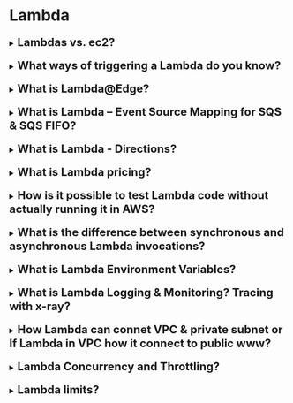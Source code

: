 <h1> Lambda </h1>

[//]:# (Lambdas vs. ec2)

<details>
    <summary>
        <b><big><big>
            Lambdas vs. ec2?
        </big></big></b>
    </summary>

Виртуальные функции — никаких серверов для управления!
- Ограничено по времени - короткие исполнения 
- Запускать по требованию (лямбда запускается только тогда, когда необходима)
- Масштабирование автоматизировано! 
(В случае необходимости можно настроить автоматическую масштабируемость)
- Интеграция со всем набором сервисов AWS.
- Интегрирован со многими языками программирования
- Простой мониторинг с помощью AWS CloudWatch.
- Легко получить больше ресурсов для каждой функции (до 10 ГБ ОЗУ!)
- Увеличение оперативной памяти также улучшит работу процессора и сети!

</details>
<br>

[//]:# (What ways of triggering a Lambda do you know?)

<details>
    <summary>
        <b><big><big>
            What ways of triggering a Lambda do you know?
        </big></big></b>
    </summary>

Функции Lambda можно активировать разными способами:
- HTTP-запросом
  (При этом HTTP запрос может содержать несколько заголовков значения.
  Для этого настраивается APL (application load balancer) которые будет конвертировать
  ...?name=one&name=two --> {"name":["one,"two"]})
- загрузкой нового документа в S3 (действие, загрузка определенного вайла по маске и т.д.)
- запланированным заданием (с помощью EventBridge (например раз в минуту))
- потоком данных AWS Kinesis
- Event Source Mapping for SQS & SQS FIFO
- уведомлением от AWS SNS

</details>  
<br>

[//]:# (What is Lambda@Edge?)

<details>
    <summary>
        <b><big><big>
            What is Lambda@Edge?
        </big></big></b>
    </summary>

Lambda@Edge - глобальная функция которая интегрируется вместе с CDN CloudFront и помогает
обрабатывать и изменять запросы и ответы на лету.

**Преимущества:**
- Вы можете использовать Lambda для изменения запросов и ответов CloudFront
- Вы также можете генерировать ответы зрителям, даже не отправляя запрос источнику
- Работает как глобальная AWS Lambda не зависящая от региона
- Создание более отзывчивого приложение
- Настройка содержимого request и response

**Как это работает:**
Клиент <---> CloudFront <---> Приложение
CloudFront выступает как прокси и позволяет перехватить и изменить любой req и resp

**Варианты использования**
- Безопасность и конфиденциальность веб-сайта
- Динамическое веб-приложение 
- Поисковая оптимизация (SEO) 
- Интеллектуальная маршрутизация между источниками и центрами обработки данных 
- Предотвращение ботов в конечной точке 
- Преобразование изображений в реальном времени 
- A/B-тестирование
- Аутентификация и авторизация пользователей
- Приоритизация пользователей 
- Отслеживание пользователей и аналитика

</details>
<br>

[//]:# (What is Lambda – Event Source Mapping for SQS & SQS FIFO? Lambda event trigger)

<details>
    <summary>
        <b><big><big>
            What is Lambda – Event Source Mapping for SQS & SQS FIFO?
        </big></big></b>
    </summary>

Лямбда позволяет автоматически обработать некоторое кол-во сообщение из очередей SQS
и SQS FIFO.

При этом Лямбда будет автоматически масштабироваться при чтении сообщение партиями (1-10) для
более быстрой обработки. 
При возникновении ошибки сообщения отправляются в очередь как отдельные элементы.
(Так же есть настройка очереди недоставленных сообщений, в случае сбоев (DLQ))
Lambda удаляет сообщение из очереди после успешной обработки. 

Может масштабироваться:
- масштабируется по количеству активных групп сообщений.
- может создать до 60 экземпляров в минуту
- одновременно обрабатывать до 1000 пакетов сообщений в минуту

</details>  
<br>

[//]:# (What is Lambda - Directions?)

<details>
    <summary>
        <b><big><big>
            What is Lambda - Directions?
        </big></big></b>
    </summary>

Лямбда предлагает возможность настроить направление (конечные точки) для работы функции
(до отсылки результата реста на клиент)

Работает для асинхронных вызовов предлагая выбрать сценарии для успешных или фейл активностей.

Конечной точной можно выбрать:
- SQS
- SNS
- другая Lambda
- Bus Amazon EventBridge

</details>  
<br>

[//]:# (What is Lambda pricing?)

<details>
    <summary>
        <b><big><big>
            What is Lambda pricing?
        </big></big></b>
    </summary>

Оплата за запросы:
- Первые миллион запросов бесплатны
- 0,20 доллара США за 1 миллион запросов в дальнейшем

Оплата за продолжительность: (с шагом 1 мс)
- 400 000 ГБ-секунд вычислительного времени в месяц БЕСПЛАТНО (если используется 1гб ОЗУ)
- 3 200 000 секунд, если для функции используется 128 МБ ОЗУ 
- После этого 1 доллар США за 600 000 ГБ-секунд.

AWS Lambda очень дешевый и из-за этого очень популярный

</details>
<br>

[//]:# (How is it possible to test Lambda code without actually running it in AWS?)

<details>
    <summary>
        <b><big><big>
            How is it possible to test Lambda code without actually running it in AWS?
        </big></big></b>
    </summary>

С помощью интерфейса командной строки (CLI) AWS SAM
вы можете локально тестировать и «пошагово» отлаживать
свои бессерверные приложения перед их загрузкой в облако AWS

</details>
<br>

[//]:# (What is the difference between synchronous and asynchronous Lambda invocations?)

<details>
    <summary>
        <b><big><big>
            What is the difference between synchronous and asynchronous Lambda invocations?
        </big></big></b>
    </summary>

**При синхронном** вызове вы ждете, пока функция обработает событие
и вернет ответ.

- Клиент отправляет запрос / SDK / CLI --(request)--> Lambda
- Клиент отправляет запрос / SDK / CLI <-(response)-- Lambda
(В том числе если возникла ошибка. Ее обработкой должен заниматься клиент)

**При асинхронном** вызове Lambda ставит событие в очередь для обработки.
В случае возникновения ошибки Lambda пытается повторить событие

(1 минута ожидания 1 раз 2 остальные (всего 3 раза))
Есть четкая настройка действий на успешное и неуспешное выполнение

Асинхронные вызовы позволяют ускорить обработку запроса если вам не нужно ждать результат
(пример вам нужно перебрать 1000 файлов)

**Как это работает**:
При асинхронном вызове любой запрос пользователя будет возвращать ожидаемый результат (например 200)
ДАЖЕ ЕСЛИ на самом деле запрос вызвал ошибку. При возникновении ошибки несколько раз подряд система
обработает запрос и (например отправит сообщение SQS что что-то пошло не так)

</details>
<br>

[//]:# (What is Lambda Environment Variables?)

<details>
    <summary>
        <b><big><big>
            What is Lambda Environment Variables?
        </big></big></b>
    </summary>

Лямбда предлагает возможность настроить параметры окружения на подобии postman реализации

Есть возможность создать переменные типа ключ значения (только тип string)
И работать с ключами, а лямбда будет самостоятельно подставлять указанные значения.

**Чем это полезно:**
- Настройте поведение функции без обновления кода
- Переменные среды доступны для вашего кода
- Lambda Service также добавляет собственные системные переменные среды.
- Полезно хранить секретные параметры (они зашифрованные KMS)
  (Секреты могут быть зашифрованы сервисным ключом Lambda или вашим собственным ключом CMK.)

</details>  
<br>

[//]:# (What is Lambda Logging & Monitoring? Tracing with x-ray?)

<details>
    <summary>
        <b><big><big>
            What is Lambda Logging & Monitoring? Tracing with x-ray?
        </big></big></b>
    </summary>

Лямбда позволяет отслеживать все свои действия с помощью мониторов/логирования/AWS X-Ray
- Вызовы, продолжительность, одновременные выполнения
- Количество ошибок, показатели успеха, дроссели
- Сбои асинхронной доставки
- Скорость итерирования (потоки Kinesis и DynamoDB)

Для X-Ray есть переменные среды (они включаются по умолчанию, но о них удобно знать):
- X_AMZN_TRACE_ID: содержит заголовок трассировки.
- AWS_XRAY_CONTEXT_MISSING: по умолчанию LOG_ERROR.
- AWS_XRAY_DAEMON_ADDRESS: IP_ADDRESS демона X-Ray:PORT

</details>  
<br>

[//]:# (How Lambda can connet VPC & private subnet 
or If Lambda in VPC how it connect to public www?)

<details>
    <summary>
        <b><big><big>
            How Lambda can connet VPC & private subnet 
            or If Lambda in VPC how it connect to public www?
        </big></big></b>
    </summary>

**Если лямбда находится за пределами vpc (virtual private connection)**
- **У нее есть доступ к сети интернет, но нет прямого доступа к VPC**
- Лямбда должна создать ENI (Elastic Network Interface) в подсетях VPC и подключаться через него
- Для этого должна быть явно прописана роль **AWSLambdaVPCAccessExecutionRole**

Выглядит это следующим образом

Lambda ---> [(private subnet) ---> (ENI (Elastic Network Interface))  ---> (Destination (example S3))   ]

**Если лямбда находится в vpc и (virtual private connection)**
- **У нее НЕТ доступа к сети интернет, но ЕСТЬ прямой доступ к компонентам VPC**
- Лямбда может использовать 2 варианта
  - Использовать NAT который будет использовать IGW (InternetGetWay)
    (При этом IGW сможет стучать как за пределы (www) так и во внутренние aws сервисы)
  - **если нужен приватный доступ к aws сервисам** можно воспользоваться VPC Endpoint для того,
  чтобы стучать в aws сервисы приватно

выглядит это следующим образом

[(private subnet) Lambda <---> private s3] -> 
1) [] -> Nat -> IGW -> www (or) aws s3
2) [] -> private VPC endpoint -> aws s3


</details>  
<br>

[//]:# (Lambda Concurrency and Throttling? Cold Start?)

<details>
    <summary>
        <b><big><big>
            Lambda Concurrency and Throttling?
        </big></big></b>
    </summary>

Лямбда позволяет вызывать обработку лямбды до 1000 одновременных исполнений.
- Каждая лямбда функция может ограничить максимальное кол-во обработок (=limit)
- Каждый вызов вызодящий за пределы ограничения будет вызывать ("тротлинг")

**Поведение лямбды при тротлинге**
- **При синхронном вызове** возврат ThrottleError - 429
- **При асинхронном вызове** повтор попытки автоматически через время (максмум до 6 часов)
, затем помещение в DLQ

**Чем опасны лимиты**

Если у вас есть три одновременно работающие лямбда функции и на одну из них поступает сразу 
1000 запросов, то остальные 2 функции будут выивать тротринг до тех пор пока тысяча не будет 
уменьшаться. (ЛИМИТЫ ЗАПРОСОВ ДЕЙСТВУЮ ДЛЯ ВСЕХ ЛЯМБД В СУММЕ)

**Холодный запуск**

Как и в Java когда первый раз запрос обрабатывает хуже потому что нужно первый раз достать ресурсы,
так и в лямбдах может возникнуть данная ситуация.
Для борьбы с этим в лямбда есть **предоставленный параллелизм (provisioned concurrency)**.
лямбда функция вызывается заранее, чтобы предотвратить холодный вызов. 
Все настройки выполняются через **Application Auto Scaling**

</details>  
<br>

[//]:# (Lambda limits?)

<details>
    <summary>
        <b><big><big>
            Lambda limits?
        </big></big></b>
    </summary>

Выполнение:
- Распределение памяти: 128 МБ – 10 ГБ (с шагом 1 МБ)
- Максимальное время выполнения: 900 секунд (15 минут)
- Переменные среды (4 КБ)
- Емкость диска в «контейнере функций» (в /tmp): 512 МБ.
- Параллельные выполнения: 1000 (можно увеличить)

Развертывание:
- Размер развертывания функции Lambda (сжатый ZIP-файл): 50 МБ.
- Размер несжатого развертывания (код + зависимости): 250 МБ.
- Можно использовать каталог /tmp для загрузки других файлов при запуске.
- Размер переменных среды: 4 КБ.

</details>  
<br>